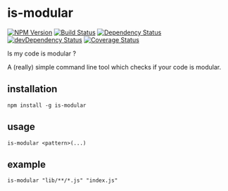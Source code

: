 # is-modular
[![NPM Version](https://img.shields.io/npm/v/is-modular.svg)](https://www.npmjs.com/package/is-modular)
[![Build Status](https://travis-ci.org/MD4/is-modular.svg?branch=master)](https://travis-ci.org/MD4/is-modular)
[![Dependency Status](https://david-dm.org/MD4/is-modular.svg)](https://david-dm.org/MD4/is-modular)
[![devDependency Status](https://david-dm.org/MD4/is-modular/dev-status.svg)](https://david-dm.org/MD4/is-modular#info=devDependencies)
[![Coverage Status](https://coveralls.io/repos/github/MD4/is-modular/badge.svg?branch=master)](https://coveralls.io/github/MD4/is-modular?branch=master)

Is my code is modular ?

A (really) simple command line tool which checks if your code is modular.

## installation

```npm install -g is-modular```

## usage

```is-modular <pattern>(...)```

## example

```is-modular "lib/**/*.js" "index.js"```
